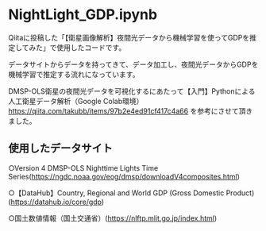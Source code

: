 # NightLight_GDP.ipynb

Qiitaに投稿した「【衛星画像解析】夜間光データから機械学習を使ってGDPを推定してみた」で使用したコードです。

データサイトからデータを持ってきて、データ加工し、夜間光データからGDPを機械学習で推定する流れになっています。

DMSP-OLS衛星の夜間光データを可視化するにあたって【入門】Pythonによる人工衛星データ解析（Google Colab環境）https://qiita.com/takubb/items/97b2e4ed91cf417c4a66 を参考にさせて頂きました。

## 使用したデータサイト

○Version 4 DMSP-OLS Nighttime Lights Time Series(https://ngdc.noaa.gov/eog/dmsp/downloadV4composites.html)

○【DataHub】Country, Regional and World GDP (Gross Domestic Product)(https://datahub.io/core/gdp)

○国土数値情報（国土交通省）(https://nlftp.mlit.go.jp/index.html)
